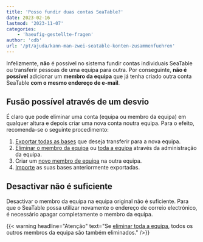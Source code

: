 ```yaml
---
title: 'Posso fundir duas contas SeaTable?'
date: 2023-02-16
lastmod: '2023-11-07'
categories:
    - 'haeufig-gestellte-fragen'
author: 'cdb'
url: '/pt/ajuda/kann-man-zwei-seatable-konten-zusammenfuehren'
---
```


Infelizmente, **não** é possível no sistema fundir contas individuais SeaTable ou transferir pessoas de uma equipa para outra. Por conseguinte, **não é possível** adicionar um **membro da equipa** que já tenha criado outra conta SeaTable **com o mesmo endereço de e-mail**.

## Fusão possível através de um desvio

É claro que pode eliminar uma conta (equipa ou membro da equipa) em qualquer altura e depois criar uma nova conta noutra equipa. Para o efeito, recomenda-se o seguinte procedimento:

1. [Exportar todas as bases](https://seatable.io/pt/docs/historie-und-versionen/speichern-einer-base-als-dtable-datei/) que deseja transferir para a nova equipa.
2. [Eliminar o membro da equipa](https://seatable.io/pt/docs/teamverwaltung/ein-teammitglied-sperren-oder-loeschen/) ou [toda a equipa](https://seatable.io/pt/docs/teamverwaltung/das-komplette-team-loeschen/) através da administração da equipa.
3. Criar um [novo membro de equipa](https://seatable.io/pt/docs/teamverwaltung/ein-neues-teammitglied-hinzufuegen/) na outra equipa.
4. [Importe](https://seatable.io/pt/docs/import-von-daten/erstellen-einer-base-aus-einer-dtable-datei/) as suas bases anteriormente exportadas.

## Desactivar não é suficiente

Desactivar o membro da equipa na equipa original não é suficiente. Para que o SeaTable possa utilizar novamente o endereço de correio electrónico, é necessário apagar completamente o membro da equipa.

{{< warning headline="Atenção" text="Se [eliminar toda a equipa](https://seatable.io/pt/docs/teamverwaltung/das-komplette-team-loeschen/), todos os outros membros da equipa são também eliminados." />}}
